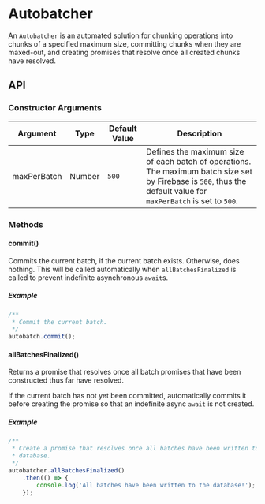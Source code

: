 # Autobatcher

An `Autobatcher` is an automated solution for chunking operations into chunks of a specified maximum size, committing chunks when they are maxed-out, and creating promises that resolve once all created chunks have resolved.

## API

### Constructor Arguments

| Argument | Type | Default Value | Description |
| --- | --- | --- | --- |
| maxPerBatch | Number | `500` | Defines the maximum size of each batch of operations. The maximum batch size set by Firebase is `500`, thus the default value for `maxPerBatch` is set to `500`. |

### Methods

#### commit()

Commits the current batch, if the current batch exists. Otherwise, does nothing. This will be called automatically when `allBatchesFinalized` is called to prevent indefinite asynchronous `await`s.

##### Example

```js
/**
 * Commit the current batch.
 */
autobatch.commit();
```

#### allBatchesFinalized()

Returns a promise that resolves once all batch promises that have been constructed thus far have resolved.

If the current batch has not yet been committed, automatically commits it before creating the promise so that an indefinite async `await` is not created.

##### Example

```js
/**
 * Create a promise that resolves once all batches have been written to the
 * database.
 */
autobatcher.allBatchesFinalized()
    .then(() => {
        console.log('All batches have been written to the database!');
    });
```